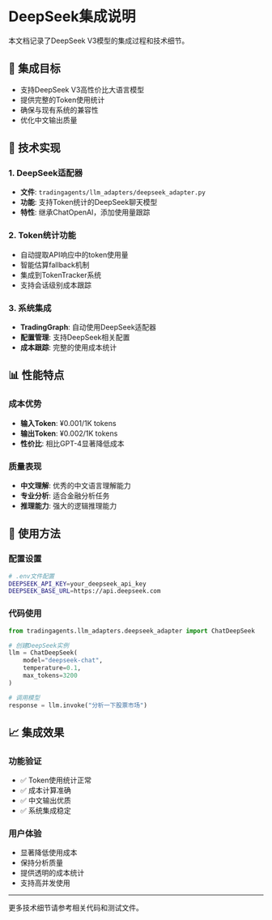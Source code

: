 # DeepSeek集成说明

本文档记录了DeepSeek V3模型的集成过程和技术细节。

## 🎯 集成目标

- 支持DeepSeek V3高性价比大语言模型
- 提供完整的Token使用统计
- 确保与现有系统的兼容性
- 优化中文输出质量

## 🔧 技术实现

### 1. DeepSeek适配器
- **文件**: `tradingagents/llm_adapters/deepseek_adapter.py`
- **功能**: 支持Token统计的DeepSeek聊天模型
- **特性**: 继承ChatOpenAI，添加使用量跟踪

### 2. Token统计功能
- 自动提取API响应中的token使用量
- 智能估算fallback机制
- 集成到TokenTracker系统
- 支持会话级别成本跟踪

### 3. 系统集成
- **TradingGraph**: 自动使用DeepSeek适配器
- **配置管理**: 支持DeepSeek相关配置
- **成本跟踪**: 完整的使用成本统计

## 📊 性能特点

### 成本优势
- **输入Token**: ¥0.001/1K tokens
- **输出Token**: ¥0.002/1K tokens
- **性价比**: 相比GPT-4显著降低成本

### 质量表现
- **中文理解**: 优秀的中文语言理解能力
- **专业分析**: 适合金融分析任务
- **推理能力**: 强大的逻辑推理能力

## 🚀 使用方法

### 配置设置
```bash
# .env文件配置
DEEPSEEK_API_KEY=your_deepseek_api_key
DEEPSEEK_BASE_URL=https://api.deepseek.com
```

### 代码使用
```python
from tradingagents.llm_adapters.deepseek_adapter import ChatDeepSeek

# 创建DeepSeek实例
llm = ChatDeepSeek(
    model="deepseek-chat",
    temperature=0.1,
    max_tokens=3200
)

# 调用模型
response = llm.invoke("分析一下股票市场")
```

## 📈 集成效果

### 功能验证
- ✅ Token使用统计正常
- ✅ 成本计算准确
- ✅ 中文输出优质
- ✅ 系统集成稳定

### 用户体验
- 显著降低使用成本
- 保持分析质量
- 提供透明的成本统计
- 支持高并发使用

---

更多技术细节请参考相关代码和测试文件。
